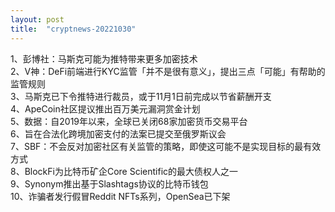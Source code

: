 ```yaml
---
layout: post
title:  "cryptnews-20221030"
---
```

1、彭博社：马斯克可能为推特带来更多加密技术  
2、V神：DeFi前端进行KYC监管「并不是很有意义」，提出三点「可能」有帮助的监管规则  
3、马斯克已下令推特进行裁员，或于11月1日前完成以节省薪酬开支  
4、ApeCoin社区提议推出百万美元漏洞赏金计划  
5、数据：自2019年以来，全球已关闭68家加密货币交易平台  
6、旨在合法化跨境加密支付的法案已提交至俄罗斯议会  
7、SBF：不会反对加密社区有关监管的策略，即使这可能不是实现目标的最有效方式  
8、BlockFi为比特币矿企Core Scientific的最大债权人之一  
9、Synonym推出基于Slashtags协议的比特币钱包  
10、诈骗者发行假冒Reddit NFTs系列，OpenSea已下架  

